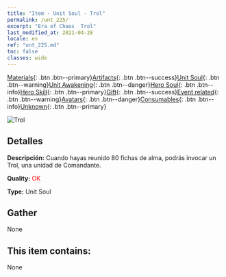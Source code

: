 ```yaml
---
title: "Item - Unit Soul - Trol"
permalink: /unt_225/
excerpt: "Era of Chaos  Trol"
last_modified_at: 2021-04-28
locale: es
ref: "unt_225.md"
toc: false
classes: wide
---
```

 [Materials](/ItemsES/){: .btn .btn--primary}[Artifacts](/ItemsES/Artifacts/){: .btn .btn--success}[Unit Soul](/ItemsES/UnitSoul/){: .btn .btn--warning}[Unit Awakening](/ItemsES/UnitAwakening/){: .btn .btn--danger}[Hero Soul](/ItemsES/HeroSoul/){: .btn .btn--info}[Hero Skill](/ItemsES/HeroSkill/){: .btn .btn--primary}[Gift](/ItemsES/Gift/){: .btn .btn--success}[Event related](/ItemsES/Events/){: .btn .btn--warning}[Avatars](/ItemsES/Avatars/){: .btn .btn--danger}[Consumables](/ItemsES/Consumables/){: .btn .btn--info}[Unknown](/ItemsES/Unknown/){: .btn .btn--primary}

 ![Trol](/images/u/ti_suoerjuren.jpg)

## Detalles
 **Descripción:** Cuando hayas reunido 80 fichas de alma, podrás invocar un Trol, una unidad de Comandante.

 **Quality:** <span style="color: #FF0000">OK</span>

 **Type:** Unit Soul

## Gather

  None

## This item contains:

  None

